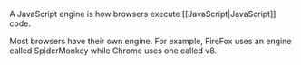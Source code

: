 A JavaScript engine is how browsers execute [[JavaScript|JavaScript]] code.

Most browsers have their own engine. For example, FireFox uses an engine called SpiderMonkey while Chrome uses one called v8.